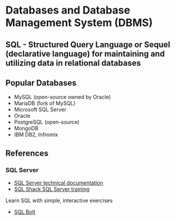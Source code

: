 # Databases and Database Management System (DBMS)

## SQL - Structured Query Language or Sequel (declarative language) for maintaining and utilizing data in relational databases

## Popular Databases
- MySQL (open-source owned by Oracle)
- MariaDB (fork of MySQL)
- Microsoft SQL Server
- Oracle
- PostgreSQL (open-source)
- MongoDB
- IBM DB2, Infromix

## References

### SQL Server
- [SQL Server technical documentation](https://docs.microsoft.com/en-us/sql/sql-server/?view=sql-server-ver15)
- [SQL Shack SQL Server training](https://www.sqlshack.com/sql-server-training/)

Learn SQL with simple, interactive exercises
- [SQL Bolt](https://sqlbolt.com/)

  
